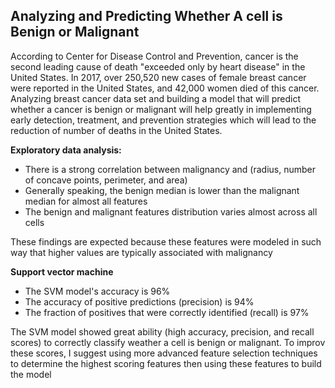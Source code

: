 ## Analyzing and Predicting Whether A cell is Benign or Malignant


According to Center for Disease Control and Prevention, cancer is the second leading cause of death "exceeded only by heart disease" in the United States. In 2017, over 250,520 new cases of female breast cancer were reported in the United States, and 42,000 women died of this cancer.
Analyzing breast cancer data set and building a model that will predict whether a cancer is benign or malignant will help greatly in implementing early detection, treatment, and prevention strategies which will lead to the reduction of number of deaths in the United States.

**Exploratory data analysis:**

- There is a strong correlation between malignancy and (radius, number of concave points, perimeter, and area)
- Generally speaking, the benign median is lower than the malignant median for almost all features
- The benign and malignant features distribution varies almost across all cells

These findings are expected because these features were modeled in such way that higher values are typically associated with malignancy

**Support vector machine**

-	The SVM model's accuracy is 96%
-	The accuracy of positive predictions (precision) is 94%
-	The fraction of positives that were correctly identified (recall) is 97%

The SVM model showed great ability (high accuracy, precision, and recall scores) to correctly classify weather a cell is benign or malignant. To improv these scores, I suggest using more advanced feature selection techniques to determine the highest scoring features then using these features to build the model
